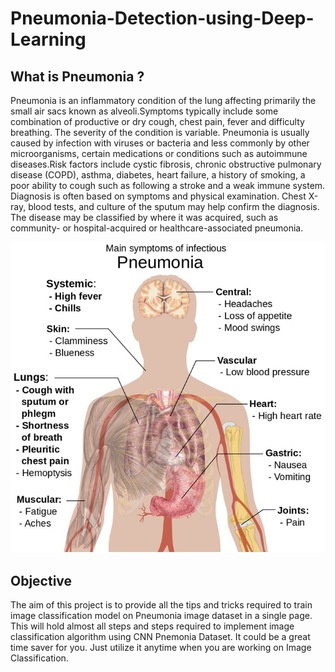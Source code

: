 # Pneumonia-Detection-using-Deep-Learning

## What is Pneumonia ?
Pneumonia is an inflammatory condition of the lung affecting primarily the small air sacs known as alveoli.Symptoms typically include some combination of productive or dry cough, chest pain, fever and difficulty breathing. The severity of the condition is variable. Pneumonia is usually caused by infection with viruses or bacteria and less commonly by other microorganisms, certain medications or conditions such as autoimmune diseases.Risk factors include cystic fibrosis, chronic obstructive pulmonary disease (COPD), asthma, diabetes, heart failure, a history of smoking, a poor ability to cough such as following a stroke and a weak immune system. Diagnosis is often based on symptoms and physical examination. Chest X-ray, blood tests, and culture of the sputum may help confirm the diagnosis. The disease may be classified by where it was acquired, such as community- or hospital-acquired or healthcare-associated pneumonia.

<p align='center'>
     <img src="https://github.com/AkshitTayade/Pneumonia-Detection-using-Deep-Learning/blob/main/pneumonia.png" alt="GIF" />
</p>

## Objective
The aim of this project is to provide all the tips and tricks required to train image classification model on Pneumonia image dataset in a single page. This  will hold almost all steps and steps required to implement image classification algorithm using CNN Pnemonia Dataset. It could be a great time saver for you. Just utilize it anytime when you are working on Image Classification.
